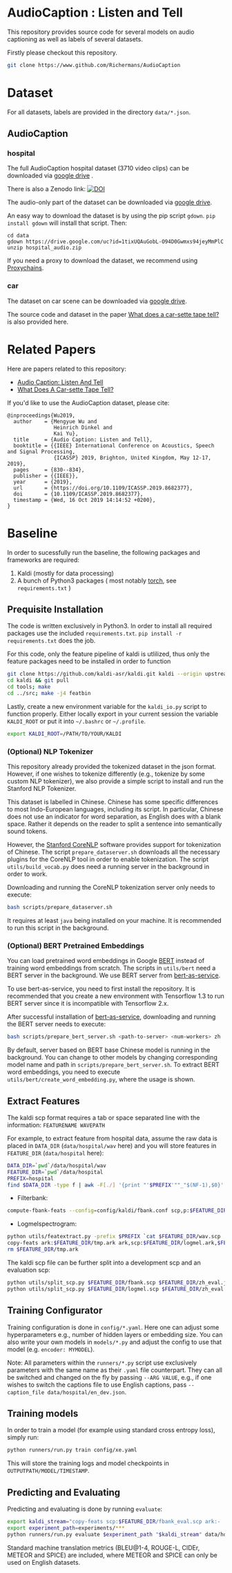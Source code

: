 # AudioCaption : Listen and Tell

This repository provides source code for several models on audio captioning as well as labels of several datasets.

Firstly please checkout this repository.

```bash
git clone https://www.github.com/Richermans/AudioCaption
```

# Dataset

For all datasets, labels are provided in the directory `data/*.json`.

## AudioCaption

### hospital

The full AudioCaption hospital dataset (3710 video clips) can be downloaded via [google drive](https://drive.google.com/open?id=1_osRNYzRQf4siCHHKwudZQc6x0XPSAb9) .

There is also a Zenodo link: [![DOI](https://zenodo.org/badge/DOI/10.5281/zenodo.3715277.svg)](https://doi.org/10.5281/zenodo.3715277)

The audio-only part of the dataset can be downloaded via [google drive](https://drive.google.com/file/d/1tixUQAuGobL-O94D0Gwmxs94jeyMmPlC/view?usp=sharing).

An easy way to download the dataset is by using the pip script `gdown`. `pip install gdown` will install that script. Then:

```
cd data
gdown https://drive.google.com/uc?id=1tixUQAuGobL-O94D0Gwmxs94jeyMmPlC
unzip hospital_audio.zip
```

If you need a proxy to download the dataset, we recommend using [Proxychains](https://github.com/rofl0r/proxychains-ng).

### car

The dataset on car scene can be downloaded via [google drive](https://drive.google.com/file/d/1D1h4_orPBVOlLX9rrnxYBtObD3tpp43B/view?usp=sharing).

The source code and dataset in the paper [What does a car-sette tape tell?](http://arxiv.org/abs/1905.13448) is also provided here.

# Related Papers
Here are papers related to this repository:
* [Audio Caption: Listen And Tell](https://arxiv.org/abs/1902.09254)
* [What Does A Car-sette Tape Tell?](http://arxiv.org/abs/1905.13448)

If you'd like to use the AudioCaption dataset, please cite:
```
@inproceedings{Wu2019,
  author    = {Mengyue Wu and
               Heinrich Dinkel and
               Kai Yu},
  title     = {Audio Caption: Listen and Tell},
  booktitle = {{IEEE} International Conference on Acoustics, Speech and Signal Processing,
               {ICASSP} 2019, Brighton, United Kingdom, May 12-17, 2019},
  pages     = {830--834},
  publisher = {{IEEE}},
  year      = {2019},
  url       = {https://doi.org/10.1109/ICASSP.2019.8682377},
  doi       = {10.1109/ICASSP.2019.8682377},
  timestamp = {Wed, 16 Oct 2019 14:14:52 +0200},
}
```


# Baseline

In order to sucessfully run the baseline, the following packages and frameworks are required:

1. Kaldi (mostly for data processing)
2. A bunch of Python3 packages ( most notably [torch](https://pytorch.org/), see `requirements.txt` )

## Prequisite Installation

The code is written exclusively in Python3. In order to install all required packages use the included `requirements.txt`. `pip install -r requirements.txt` does the job.

For this code, only the feature pipeline of kaldi is utlilized, thus only the feature packages need to be installed in order to function

```bash
git clone https://github.com/kaldi-asr/kaldi.git kaldi --origin upstream
cd kaldi && git pull
cd tools; make
cd ../src; make -j4 featbin
```

Lastly, create a new environment variable for the `kaldi_io.py` script to function properly. Either locally export in your current session the variable `KALDI_ROOT` or put it into `~/.bashrc` or `~/.profile`.

```bash
export KALDI_ROOT=/PATH/TO/YOUR/KALDI
```

### (Optional) NLP Tokenizer

This repository already provided the tokenized dataset in the json format. However, if one wishes to tokenize differently (e.g., tokenize by some custom NLP tokenizer), we also provide a simple script to install and run the Stanford NLP Tokenizer.

This dataset is labelled in Chinese. Chinese has some specific differences to most Indo-European languages, including its script. In particular, Chinese does not use an indicator for word separation, as English does with a blank space. Rather it depends on the reader to split a sentence into semantically sound tokens.

However, the [Stanford CoreNLP](https://stanfordnlp.github.io/CoreNLP/) software provides support for tokenization of Chinese. The script `prepare_dataserver.sh` downloads all the necessary plugins for the CoreNLP tool in order to enable tokenization. The script `utils/build_vocab.py` does need a running server in the background in order to work.

Downloading and running the CoreNLP tokenization server only needs to execute:

```bash
bash scripts/prepare_dataserver.sh
```

It requires at least `java` being installed on your machine. It is recommended to run this script in the background.


### (Optional) BERT Pretrained Embeddings

You can load pretrained word embeddings in Google [BERT](https://github.com/google-research/bert#pre-trained-models) instead of training word embeddings from scratch. The scripts in `utils/bert` need a BERT server in the background. We use BERT server from [bert-as-service](https://github.com/hanxiao/bert-as-service).

To use bert-as-service, you need to first install the repository. It is recommended that you create a new environment with Tensorflow 1.3 to run BERT server since it is incompatible with Tensorflow 2.x.

After successful installation of [bert-as-service](https://github.com/hanxiao/bert-as-service), downloading and running the BERT server needs to execute:

```bash
bash scripts/prepare_bert_server.sh <path-to-server> <num-workers> zh
```

By default, server based on BERT base Chinese model is running in the background. You can change to other models by changing corresponding model name and path in `scripts/prepare_bert_server.sh`.
To extract BERT word embeddings, you need to execute `utils/bert/create_word_embedding.py`, where the usage is shown.


## Extract Features

The kaldi scp format requires a tab or space separated line with the information: `FEATURENAME WAVEPATH`

For example, to extract feature from hospital data, assume the raw data is placed in `DATA_DIR` (`data/hospital/wav` here) and you will store features in `FEATURE_DIR` (`data/hospital` here):

```bash
DATA_DIR=`pwd`/data/hospital/wav
FEATURE_DIR=`pwd`/data/hospital
PREFIX=hospital
find $DATA_DIR -type f | awk -F[./] '{print "'$PREFIX'""_"$(NF-1),$0}' > $FEATURE_DIR/wav.scp
```

* Filterbank:

```bash
compute-fbank-feats --config=config/kaldi/fbank.conf scp,p:$FEATURE_DIR/wav.scp ark:- | copy-feats ark:- ark,scp:$FEATURE_DIR/fbank.ark,$FEATURE_DIR/fbank.scp
```

* Logmelspectrogram:

```bash
python utils/featextract.py -prefix $PREFIX `cat $FEATURE_DIR/wav.scp | awk '{print $2}'` $FEATURE_DIR/tmp.ark mfcc -win_length 1764 -hop_length 882
copy-feats ark:$FEATURE_DIR/tmp.ark ark,scp:$FEATURE_DIR/logmel.ark,$FEATURE_DIR/logmel.scp
rm $FEATURE_DIR/tmp.ark
```

The kaldi scp file can be further split into a development scp and an evaluation scp:
```bash
python utils/split_scp.py $FEATURE_DIR/fbank.scp $FEATURE_DIR/zh_eval.json
python utils/split_scp.py $FEATURE_DIR/logmel.scp $FEATURE_DIR/zh_eval.json
```

## Training Configurator

Training configuration is done in `config/*.yaml`. Here one can adjust some hyperparameters e.g., number of hidden layers or embedding size. You can also write your own models in `models/*.py` and adjust the config to use that model (e.g. `encoder: MYMODEL`). 

Note: All parameters within the `runners/*.py` script use exclusively parameters with the same name as their `.yaml` file counterpart. They can all be switched and changed on the fly by passing `--ARG VALUE`, e.g., if one wishes to switch the captions file to use English captions, pass `--caption_file data/hospital/en_dev.json`.


## Training models

In order to train a model (for example using standard cross entropy loss), simply run:

```bash
python runners/run.py train config/xe.yaml
```

This will store the training logs and model checkpoints in `OUTPUTPATH/MODEL/TIMESTAMP`.

## Predicting and Evaluating

Predicting and evaluating is done by running `evaluate`:

```bash
export kaldi_stream="copy-feats scp:$FEATURE_DIR/fbank_eval.scp ark:- |"
export experiment_path=experiments/***
python runners/run.py evaluate $experiment_path "$kaldi_stream" data/hospital/zh_eval.json
```

Standard machine translation metrics (BLEU@1-4, ROUGE-L, CIDEr, METEOR and SPICE) are included, where METEOR and SPICE can only be used on English datasets.



